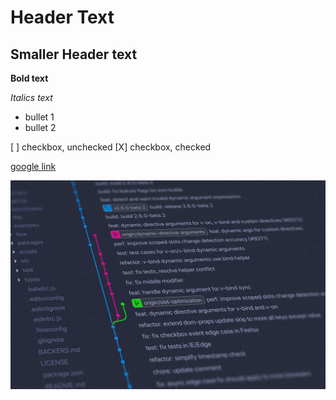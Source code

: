 # Header Text

## Smaller Header text

**Bold text**

*Italics text*

- bullet 1
- bullet 2

[ ] checkbox, unchecked
[X] checkbox, checked

[google link](https://www.google.com)

![picture_name_but_not displayed](pictures/git-flow-header.jpeg)


